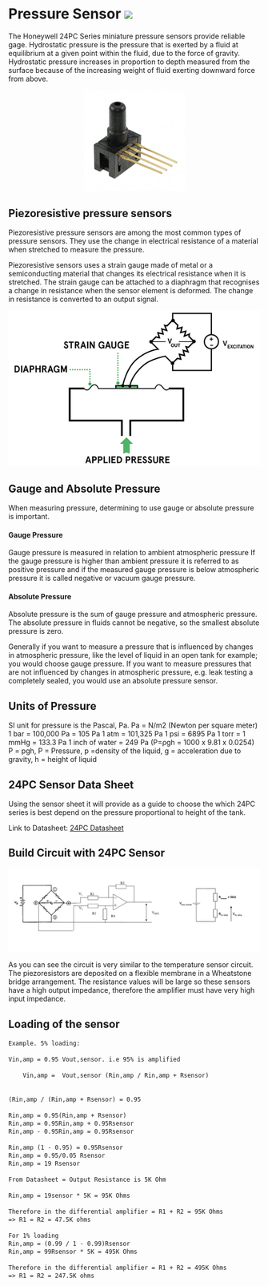 # Pressure Sensor [<img src="https://external-content.duckduckgo.com/iu/?u=https%3A%2F%2Fimage.flaticon.com%2Ficons%2Fpng%2F512%2F15%2F15766.png&f=1&nofb=1" width="20px">](./index.md)

The Honeywell 24PC Series miniature pressure sensors provide reliable gage.
Hydrostatic pressure is the pressure that is exerted by a fluid at equilibrium at a given point within the fluid, due to the force of gravity. Hydrostatic pressure increases in proportion to depth measured from the surface because of the increasing weight of fluid exerting downward force from above.

<p align="center">
    <img src="images/24PC.jpg" width="40%">
</p>

## Piezoresistive pressure sensors

Piezoresistive pressure sensors are among the most common types of pressure sensors. They use the change in electrical resistance of a material when stretched to measure the pressure.

Piezoresistive sensors uses a strain gauge made of metal or a semiconducting material that changes its electrical resistance when it is stretched. The strain gauge can be attached to a diaphragm that recognises a change in resistance when the sensor element is deformed. The change in resistance is converted to an output signal.

<p align="center">
    <img src="images/Piezo.jpg">
</p>

## Gauge and Absolute Pressure

When measuring pressure, determining to use gauge or absolute pressure is important.

#### Gauge Pressure

Gauge pressure is measured in relation to ambient atmospheric pressure If the gauge pressure is higher than ambient pressure it is referred to as positive pressure and if the measured gauge pressure is below atmospheric pressure it is called negative or vacuum gauge pressure.

#### Absolute Pressure

Absolute pressure is the sum of gauge pressure and atmospheric pressure. The absolute pressure in fluids cannot be negative, so the smallest absolute pressure is zero.

Generally if you want to measure a pressure that is influenced by changes in atmospheric pressure, like the level of liquid in an open tank for example; you would choose gauge pressure.
If you want to measure pressures that are not influenced by changes in atmospheric pressure, e.g. leak testing a completely sealed, you would use an absolute pressure sensor.

## Units of Pressure

SI unit for pressure is the Pascal, Pa.
Pa = N/m2 (Newton per square meter)
1 bar = 100,000 Pa = 105 Pa
1 atm = 101,325 Pa
1 psi = 6895 Pa
1 torr = 1 mmHg = 133.3 Pa
1 inch of water = 249 Pa (P=ρgh = 1000 x 9.81 x 0.0254)
P = pgh, P = Pressure, p =density of the liquid, g = acceleration due to gravity, h = height of liquid

## 24PC Sensor Data Sheet

Using the sensor sheet it will provide as a guide to choose the which 24PC series is best depend on the pressure proportional to height of the tank.

Link to Datasheet: [24PC Datasheet](./24PC.md)

## Build Circuit with 24PC Sensor

<p align="center">
    <img src="images/Pressure.PNG">
</p>

As you can see the circuit is very similar to the temperature sensor circuit. The piezoresistors are deposited on a flexible membrane in a Wheatstone bridge arrangement. The resistance values will be large so these sensors have a high output impedance, therefore the amplifier must have very high input impedance.

## Loading of the sensor

```
Example. 5% loading:

Vin,amp = 0.95 Vout,sensor. i.e 95% is amplified

    Vin,amp =  Vout,sensor (Rin,amp / Rin,amp + Rsensor)


(Rin,amp / (Rin,amp + Rsensor) = 0.95

Rin,amp = 0.95(Rin,amp + Rsensor)
Rin,amp = 0.95Rin,amp + 0.95Rsensor
Rin,amp - 0.95Rin,amp = 0.95Rsensor

Rin,amp (1 - 0.95) = 0.95Rsensor
Rin,amp = 0.95/0.05 Rsensor
Rin,amp = 19 Rsensor

From Datasheet = Output Resistance is 5K Ohm

Rin,amp = 19sensor * 5K = 95K Ohms

Therefore in the differential amplifier = R1 + R2 = 95K Ohms
=> R1 = R2 = 47.5K ohms

For 1% loading
Rin,amp = (0.99 / 1 - 0.99)Rsensor
Rin,amp = 99Rsensor * 5K = 495K Ohms

Therefore in the differential amplifier = R1 + R2 = 495K Ohms
=> R1 = R2 = 247.5K ohms

```

```

```
